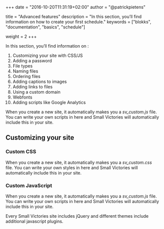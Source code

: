 +++
date            = "2016-10-20T11:31:19+02:00"
author          = "@patrickpietens"

title           = "Advanced features"
description     = "In this section, you’ll find information on how to create your first schedule."
keywords        = ["blokks", "documentation", "basics", "schedule"]

weight          = 2
+++

In this section, you’ll find information on :

1.  Customizing your site with CSS/JS
2.  Adding a password
3.  File types
3.  Naming files
4.  Ordering files
5.  Adding captions to images
6.  Adding links to files
7.  Using a custom domain
8.  Webfonts
9.  Adding scripts like Google Analytics

When you create a new site, it automatically makes you a *sv_custom.js* file. You can write your own scripts in here and Small Victories will automatically include this in your site.

## Customizing your site

### Custom CSS
When you create a new site, it automatically makes you a *sv_custom.css* file. You can write your own styles in here and Small Victories will automatically include this in your site.

### Custom JavaScript
When you create a new site, it automatically makes you a *sv_custom.js* file. You can write your own scripts in here and Small Victories will automatically include this in your site.

Every Small Victories site includes jQuery and different themes include additional javascript plugins.
